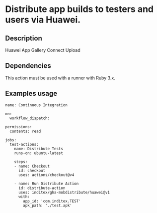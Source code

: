 # Distribute app builds to testers and users via Huawei.

## Description

Huawei App Gallery Connect Upload

## Dependencies

This action must be used with a runner with Ruby 3.x.

## Examples usage

```
name: Continuous Integration

on:
  workflow_dispatch:

permissions:
  contents: read

jobs:
  test-actions:
    name: Distribute Tests
    runs-on: ubuntu-latest

    steps:
    - name: Checkout
      id: checkout
      uses: actions/checkout@v4
  
    - name: Run Distribute Action
      id: distribute-action
      uses: inditex/gha-mobdistribute/huawei@v1
      with:
        app_id: 'com.inditex.TEST'
        apk_path: './test.apk'
```
